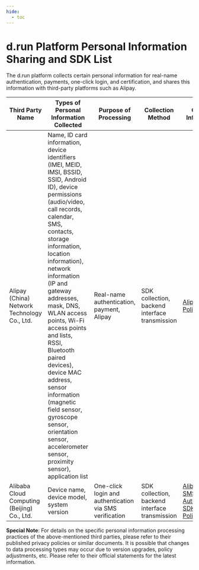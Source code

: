 ```yaml
---
hide:
  - toc
---
```


# d.run Platform Personal Information Sharing and SDK List

The d.run platform collects certain personal information for real-name authentication, payments, one-click login, and certification, and shares this information with third-party platforms such as Alipay.

| Third Party Name | Types of Personal Information Collected | Purpose of Processing | Collection Method | Contact Information |
|------------------|-----------------------------------------|-----------------------|-------------------|---------------------|
| Alipay (China) Network Technology Co., Ltd. | Name, ID card information, device identifiers (IMEI, MEID, IMSI, BSSID, SSID, Android ID), device permissions (audio/video, call records, calendar, SMS, contacts, storage information, location information), network information (IP and gateway addresses, mask, DNS, WLAN access points, Wi-Fi access points and lists, RSSI, Bluetooth paired devices), device MAC address, sensor information (magnetic field sensor, gyroscope sensor, orientation sensor, accelerometer sensor, proximity sensor), application list | Real-name authentication, payment, Alipay | SDK collection, backend interface transmission | [Alipay Privacy Policy](https://render.alipay.com/p/yuyan/180020010001196791/preview.html?agreementId=AG00000132) |
| Alibaba Cloud Computing (Beijing) Co., Ltd. | Device name, device model, system version | One-click login and authentication via SMS verification | SDK collection, backend interface transmission | [Alibaba Cloud SMS Authentication SDK Privacy Policy](https://terms.alicdn.com/legal-agreement/terms/privacy_policy_full/20230922101800634/20230922101800634.html?spm=a2c4g.11186623.0.0.539641a6LKakLY) |

**Special Note**: For details on the specific personal information processing practices of the above-mentioned third parties, please refer to their published privacy policies or similar documents. It is possible that changes to data processing types may occur due to version upgrades, policy adjustments, etc. Please refer to their official statements for the latest information.
